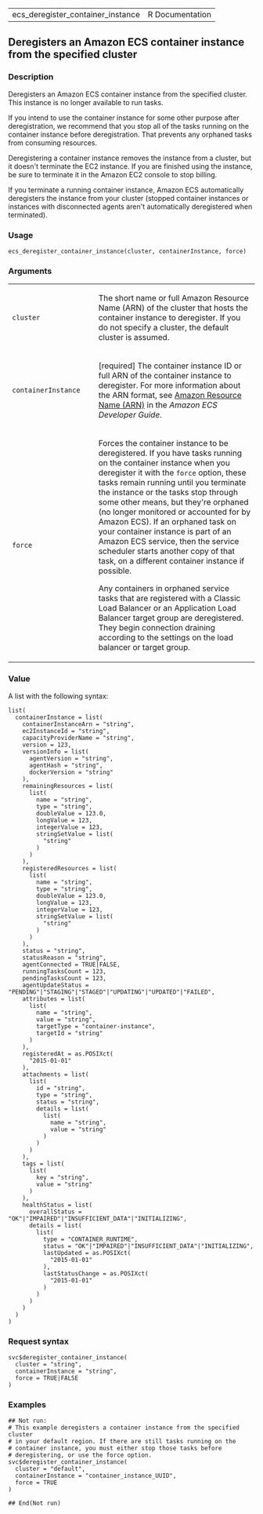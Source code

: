 <table style="width: 100%;">
<tbody>
<tr class="odd">
<td>ecs_deregister_container_instance</td>
<td style="text-align: right;">R Documentation</td>
</tr>
</tbody>
</table>

## Deregisters an Amazon ECS container instance from the specified cluster

### Description

Deregisters an Amazon ECS container instance from the specified cluster.
This instance is no longer available to run tasks.

If you intend to use the container instance for some other purpose after
deregistration, we recommend that you stop all of the tasks running on
the container instance before deregistration. That prevents any orphaned
tasks from consuming resources.

Deregistering a container instance removes the instance from a cluster,
but it doesn't terminate the EC2 instance. If you are finished using the
instance, be sure to terminate it in the Amazon EC2 console to stop
billing.

If you terminate a running container instance, Amazon ECS automatically
deregisters the instance from your cluster (stopped container instances
or instances with disconnected agents aren't automatically deregistered
when terminated).

### Usage

    ecs_deregister_container_instance(cluster, containerInstance, force)

### Arguments

<table>
<colgroup>
<col style="width: 35%" />
<col style="width: 65%" />
</colgroup>
<tbody>
<tr class="odd">
<td><code
id="ecs_deregister_container_instance_:_cluster">cluster</code></td>
<td><p>The short name or full Amazon Resource Name (ARN) of the cluster
that hosts the container instance to deregister. If you do not specify a
cluster, the default cluster is assumed.</p></td>
</tr>
<tr class="even">
<td><code
id="ecs_deregister_container_instance_:_containerInstance">containerInstance</code></td>
<td><p>[required] The container instance ID or full ARN of the container
instance to deregister. For more information about the ARN format, see
<a
href="https://docs.aws.amazon.com/AmazonECS/latest/developerguide/ecs-account-settings.html#ecs-resource-ids">Amazon
Resource Name (ARN)</a> in the <em>Amazon ECS Developer
Guide</em>.</p></td>
</tr>
<tr class="odd">
<td><code
id="ecs_deregister_container_instance_:_force">force</code></td>
<td><p>Forces the container instance to be deregistered. If you have
tasks running on the container instance when you deregister it with the
<code>force</code> option, these tasks remain running until you
terminate the instance or the tasks stop through some other means, but
they're orphaned (no longer monitored or accounted for by Amazon ECS).
If an orphaned task on your container instance is part of an Amazon ECS
service, then the service scheduler starts another copy of that task, on
a different container instance if possible.</p>
<p>Any containers in orphaned service tasks that are registered with a
Classic Load Balancer or an Application Load Balancer target group are
deregistered. They begin connection draining according to the settings
on the load balancer or target group.</p></td>
</tr>
</tbody>
</table>

### Value

A list with the following syntax:

    list(
      containerInstance = list(
        containerInstanceArn = "string",
        ec2InstanceId = "string",
        capacityProviderName = "string",
        version = 123,
        versionInfo = list(
          agentVersion = "string",
          agentHash = "string",
          dockerVersion = "string"
        ),
        remainingResources = list(
          list(
            name = "string",
            type = "string",
            doubleValue = 123.0,
            longValue = 123,
            integerValue = 123,
            stringSetValue = list(
              "string"
            )
          )
        ),
        registeredResources = list(
          list(
            name = "string",
            type = "string",
            doubleValue = 123.0,
            longValue = 123,
            integerValue = 123,
            stringSetValue = list(
              "string"
            )
          )
        ),
        status = "string",
        statusReason = "string",
        agentConnected = TRUE|FALSE,
        runningTasksCount = 123,
        pendingTasksCount = 123,
        agentUpdateStatus = "PENDING"|"STAGING"|"STAGED"|"UPDATING"|"UPDATED"|"FAILED",
        attributes = list(
          list(
            name = "string",
            value = "string",
            targetType = "container-instance",
            targetId = "string"
          )
        ),
        registeredAt = as.POSIXct(
          "2015-01-01"
        ),
        attachments = list(
          list(
            id = "string",
            type = "string",
            status = "string",
            details = list(
              list(
                name = "string",
                value = "string"
              )
            )
          )
        ),
        tags = list(
          list(
            key = "string",
            value = "string"
          )
        ),
        healthStatus = list(
          overallStatus = "OK"|"IMPAIRED"|"INSUFFICIENT_DATA"|"INITIALIZING",
          details = list(
            list(
              type = "CONTAINER_RUNTIME",
              status = "OK"|"IMPAIRED"|"INSUFFICIENT_DATA"|"INITIALIZING",
              lastUpdated = as.POSIXct(
                "2015-01-01"
              ),
              lastStatusChange = as.POSIXct(
                "2015-01-01"
              )
            )
          )
        )
      )
    )

### Request syntax

    svc$deregister_container_instance(
      cluster = "string",
      containerInstance = "string",
      force = TRUE|FALSE
    )

### Examples

    ## Not run: 
    # This example deregisters a container instance from the specified cluster
    # in your default region. If there are still tasks running on the
    # container instance, you must either stop those tasks before
    # deregistering, or use the force option.
    svc$deregister_container_instance(
      cluster = "default",
      containerInstance = "container_instance_UUID",
      force = TRUE
    )

    ## End(Not run)
